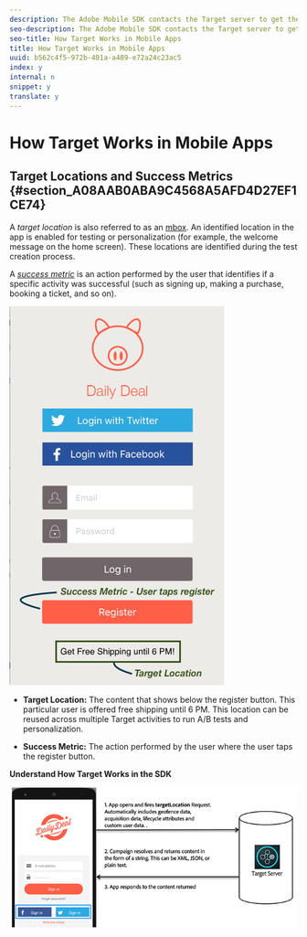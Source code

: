 ```yaml
---
description: The Adobe Mobile SDK contacts the Target server to get the content along with other data points to show the right experience to the user.
seo-description: The Adobe Mobile SDK contacts the Target server to get the content along with other data points to show the right experience to the user.
seo-title: How Target Works in Mobile Apps
title: How Target Works in Mobile Apps
uuid: b562c4f5-972b-401a-a489-e72a24c23ac5
index: y
internal: n
snippet: y
translate: y
---
```


# How Target Works in Mobile Apps


## Target Locations and Success Metrics {#section_A08AAB0ABA9C4568A5AFD4D27EF1CE74}

A *target location* is also referred to as an [ mbox](../c_intro/c_target_concepts/c_mboxes.md#concept_85E01D9DD0B64BD3A138C2D3DB83BD57). An identified location in the app is enabled for testing or personalization (for example, the welcome message on the home screen). These locations are identified during the test creation process. 

A *[ success metric](../r_success_metrics.md#reference_D011575C85DA48E989A244593D9B9924)* is an action performed by the user that identifies if a specific activity was successful (such as signing up, making a purchase, booking a ticket, and so on). 

![](../assets/mobile-target-location.png) 


* **Target Location:** The content that shows below the register button. This particular user is offered free shipping until 6 PM. This location can be reused across multiple Target activities to run A/B tests and personalization. 

* **Success Metric:** The action performed by the user where the user taps the register button.


**Understand How Target Works in the SDK** 

![](../assets/how-target-mobile-works.png) 
